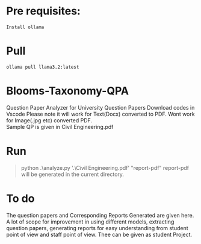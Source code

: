 # Pre requisites:
    Install ollama
# Pull 
    ollama pull llama3.2:latest
# Blooms-Taxonomy-QPA
  Question Paper Analyzer for University Question Papers 
  Download codes in Vscode
  Please note it will work for Text(Docx)  converted to PDF. Wont work for Image(.jpg etc) converted PDF.  
  Sample QP is given in Civil Engineering.pdf 
# Run 
 >python .\analyze.py '.\Civil Engineering.pdf' "report-pdf"
 report-pdf will be generated in the current directory.
# To do 
The question papers and Corresponding Reports Generated are given here. A lot of scope for improvement in using different models, extracting question papers, generating reports for easy understanding from student point of view and staff point of view.  Thee can be given as student Project.
